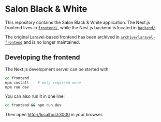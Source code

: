# Salon Black & White

This repository contains the Salon Black & White application.
The Next.js frontend lives in [`frontend/`](frontend/), while the Nest.js backend
is located in [`backend/`](backend/).

The original Laravel-based frontend has been archived in
[`archive/laravel-frontend`](archive/laravel-frontend) and is no longer
maintained.

## Developing the frontend

The Next.js development server can be started with:

```bash
cd frontend
npm install    # only required once
npm run dev
```

You can also run it in one line:

```bash
cd frontend && npm run dev
```

Then open <http://localhost:3000> in your browser.


